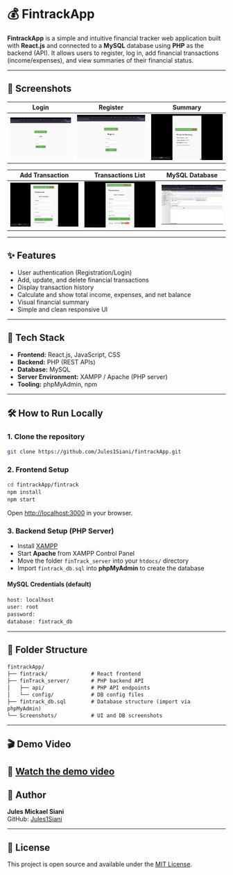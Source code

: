 # 💰 FintrackApp

**FintrackApp** is a simple and intuitive financial tracker web application built with **React.js** and connected to a **MySQL** database using **PHP** as the backend (API). It allows users to register, log in, add financial transactions (income/expenses), and view summaries of their financial status.

---

## 📸 Screenshots

| Login | Register | Summary |
|-------|----------|---------|
| ![Login](./Screenshots/screenshot-home-login.png) | ![Register](./Screenshots/Screenshot-home-register.png) | ![Summary](./Screenshots/Screenshot-summary.png) |

| Add Transaction | Transactions List | MySQL Database |
|------------------|------------------|----------------|
| ![Add](./Screenshots/Screenshot-Transactions.png) | ![History](./Screenshots/Screenshot-Transactions-history.png) | ![DB](./Screenshots/Screenshot-Databasse.png%20.png) |

---

## ✨ Features

- User authentication (Registration/Login)
- Add, update, and delete financial transactions
- Display transaction history
- Calculate and show total income, expenses, and net balance
- Visual financial summary
- Simple and clean responsive UI

---

## 🚀 Tech Stack

- **Frontend:** React.js, JavaScript, CSS
- **Backend:** PHP (REST APIs)
- **Database:** MySQL
- **Server Environment:** XAMPP / Apache (PHP server)
- **Tooling:** phpMyAdmin, npm

---

## 🛠️ How to Run Locally

### 1. Clone the repository
```bash
git clone https://github.com/Jules1Siani/fintrackApp.git
```

### 2. Frontend Setup
```bash
cd fintrackApp/fintrack
npm install
npm start
```
Open [http://localhost:3000](http://localhost:3000) in your browser.

### 3. Backend Setup (PHP Server)

- Install [XAMPP](https://www.apachefriends.org/index.html)
- Start **Apache** from XAMPP Control Panel
- Move the folder `finTrack_server` into your `htdocs/` directory
- Import `fintrack_db.sql` into **phpMyAdmin** to create the database

#### MySQL Credentials (default)
```php
host: localhost
user: root
password: 
database: fintrack_db
```

---

## 📂 Folder Structure

```
fintrackApp/
├── fintrack/              # React frontend
├── finTrack_server/       # PHP backend API
│   ├── api/               # PHP API endpoints
│   └── config/            # DB config files
├── fintrack_db.sql        # Database structure (import via phpMyAdmin)
└── Screenshots/           # UI and DB screenshots
```

---
## 🎬 Demo Video

🎥 [Watch the demo video](./Screenshots/fintrack-demo.mov)
---

## 📌 Author

**Jules Mickael Siani**  
GitHub: [Jules1Siani](https://github.com/Jules1Siani)

---

## 📜 License

This project is open source and available under the [MIT License](./LICENSE).
